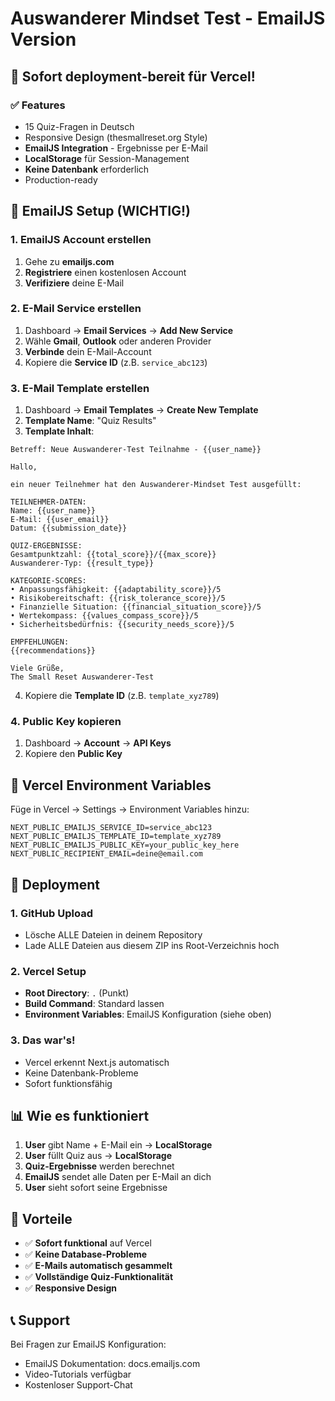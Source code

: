 
# Auswanderer Mindset Test - EmailJS Version

## 🚀 Sofort deployment-bereit für Vercel!

### ✅ Features
- 15 Quiz-Fragen in Deutsch
- Responsive Design (thesmallreset.org Style)
- **EmailJS Integration** - Ergebnisse per E-Mail
- **LocalStorage** für Session-Management
- **Keine Datenbank** erforderlich
- Production-ready

## 📧 EmailJS Setup (WICHTIG!)

### 1. EmailJS Account erstellen
1. Gehe zu **emailjs.com**
2. **Registriere** einen kostenlosen Account
3. **Verifiziere** deine E-Mail

### 2. E-Mail Service erstellen
1. Dashboard → **Email Services** → **Add New Service**
2. Wähle **Gmail**, **Outlook** oder anderen Provider
3. **Verbinde** dein E-Mail-Account
4. Kopiere die **Service ID** (z.B. `service_abc123`)

### 3. E-Mail Template erstellen
1. Dashboard → **Email Templates** → **Create New Template**
2. **Template Name**: "Quiz Results"
3. **Template Inhalt**:

```
Betreff: Neue Auswanderer-Test Teilnahme - {{user_name}}

Hallo,

ein neuer Teilnehmer hat den Auswanderer-Mindset Test ausgefüllt:

TEILNEHMER-DATEN:
Name: {{user_name}}
E-Mail: {{user_email}}
Datum: {{submission_date}}

QUIZ-ERGEBNISSE:
Gesamtpunktzahl: {{total_score}}/{{max_score}}
Auswanderer-Typ: {{result_type}}

KATEGORIE-SCORES:
• Anpassungsfähigkeit: {{adaptability_score}}/5
• Risikobereitschaft: {{risk_tolerance_score}}/5
• Finanzielle Situation: {{financial_situation_score}}/5
• Wertekompass: {{values_compass_score}}/5
• Sicherheitsbedürfnis: {{security_needs_score}}/5

EMPFEHLUNGEN:
{{recommendations}}

Viele Grüße,
The Small Reset Auswanderer-Test
```

4. Kopiere die **Template ID** (z.B. `template_xyz789`)

### 4. Public Key kopieren
1. Dashboard → **Account** → **API Keys**
2. Kopiere den **Public Key**

## 🔧 Vercel Environment Variables

Füge in Vercel → Settings → Environment Variables hinzu:

```
NEXT_PUBLIC_EMAILJS_SERVICE_ID=service_abc123
NEXT_PUBLIC_EMAILJS_TEMPLATE_ID=template_xyz789
NEXT_PUBLIC_EMAILJS_PUBLIC_KEY=your_public_key_here
NEXT_PUBLIC_RECIPIENT_EMAIL=deine@email.com
```

## 🚀 Deployment

### 1. GitHub Upload
- Lösche ALLE Dateien in deinem Repository
- Lade ALLE Dateien aus diesem ZIP ins Root-Verzeichnis hoch

### 2. Vercel Setup
- **Root Directory**: `.` (Punkt)
- **Build Command**: Standard lassen
- **Environment Variables**: EmailJS Konfiguration (siehe oben)

### 3. Das war's!
- Vercel erkennt Next.js automatisch
- Keine Datenbank-Probleme
- Sofort funktionsfähig

## 📊 Wie es funktioniert

1. **User** gibt Name + E-Mail ein → **LocalStorage**
2. **User** füllt Quiz aus → **LocalStorage** 
3. **Quiz-Ergebnisse** werden berechnet
4. **EmailJS** sendet alle Daten per E-Mail an dich
5. **User** sieht sofort seine Ergebnisse

## 🎯 Vorteile

- ✅ **Sofort funktional** auf Vercel
- ✅ **Keine Database-Probleme**
- ✅ **E-Mails automatisch gesammelt**
- ✅ **Vollständige Quiz-Funktionalität**
- ✅ **Responsive Design**

## 📞 Support

Bei Fragen zur EmailJS Konfiguration:
- EmailJS Dokumentation: docs.emailjs.com
- Video-Tutorials verfügbar
- Kostenloser Support-Chat
